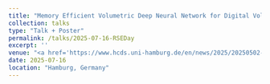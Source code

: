 ```yaml
---
title: "Memory Efficient Volumetric Deep Neural Network for Digital Volume Correlation"
collection: talks
type: "Talk + Poster"
permalink: /talks/2025-07-16-RSEDay
excerpt: ''
venue: "<a href='https://www.hcds.uni-hamburg.de/en/news/2025/20250502-rse-day.html'>RSE Day</a>"
date: 2025-07-16
location: "Hamburg, Germany"
---
```


<!-- <picture>
  <img src="/images/talks/2024-05-14-HIC_1.jpg" width="600">
  <img src="/images/talks/2024-05-14-HIC_2.jpg" width="600">
</picture> -->
